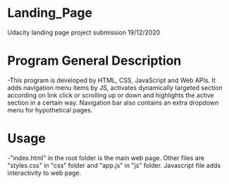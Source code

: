# Landing_Page
Udacity landing page project submission
19/12/2020

# Program General Description
-This program is developed by HTML, CSS, JavaScript and Web APIs.
It adds navigation menu items by JS, activates dynamically targeted section according on link click or scrolling up or down and highlights the active section in a certain way.
Navigation bar also contains an extra dropdown menu for hypothetical pages.

# Usage
-"index.html" in the root folder is the main web page. Other files are "styles.css" in "css" folder and "app.js" in "js" folder.
Javascript file adds interactivity to web page.

